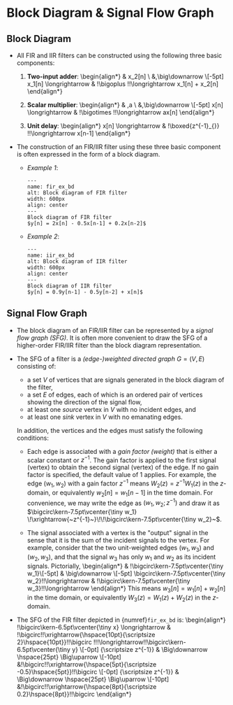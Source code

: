 # Block Diagram & Signal Flow Graph

## Block Diagram
* All FIR and IIR filters can be constructed using the following three
  basic components:
  1. **Two-input adder**:
    \begin{align*}
    & x_2[n] \\
    &\,\big\downarrow \\[-5pt]
    x_1[n] \longrightarrow & \!\bigoplus \!\!\longrightarrow  x_1[n] + x_2[n]
    \end{align*}

  2. **Scalar multiplier**:
    \begin{align*}
    & \,a \\
    &\,\big\downarrow \\[-5pt]
    x[n] \longrightarrow & \!\bigotimes \!\!\longrightarrow  ax[n]
    \end{align*}

  3. **Unit delay**:
    \begin{align*}
    x[n] \longrightarrow & \!\boxed{z^{-1}_{}} \!\!\longrightarrow  x[n-1]
    \end{align*}

* The construction of an FIR/IIR filter using these three basic
  component is often expressed in the form of a block diagram.
  - *Example 1*:
    ```{figure} ../figs/fir_ex_bd.jpg
    ---
    name: fir_ex_bd
    alt: Block diagram of FIR filter
    width: 600px
    align: center
    ---
    Block diagram of FIR filter
    $y[n] = 2x[n] - 0.5x[n-1] + 0.2x[n-2]$
    ```
  - *Example 2*:
    ```{figure} ../figs/iir_ex_bd.jpg
    ---
    name: iir_ex_bd
    alt: Block diagram of IIR filter
    width: 600px
    align: center
    ---
    Block diagram of IIR filter
    $y[n] = 0.9y[n-1] - 0.5y[n-2] + x[n]$
    ```

## Signal Flow Graph
* The block diagram of an FIR/IIR filter can be represented by a
  *signal flow graph (SFG)*. It is often more convenient to draw the SFG
  of a higher-order FIR/IIR filter than the block diagram
  representation.

* The SFG of a filter is a *(edge-)weighted directed graph* $G=(V,E)$ consisting of:
  - a set $V$ of vertices that are signals generated in the block
    diagram of the filter,
  - a set $E$ of edges, each of which is an ordered pair of vertices
    showing the direction of the signal flow,
  - at least one *source* vertex in $V$ with no incident edges, and 
  - at least one *sink* vertex in $V$ with no emanating edges.
  
  In addition, the vertices and the edges must satisfy the following
  conditions:
  - Each edge is associated with a *gain factor (weight)* that is
    either a scalar constant or $z^{-1}$. The gain factor is applied
    to the first signal (vertex) to obtain the second signal (vertex)
    of the edge. If no gain factor is specified, the default value of
    $1$ applies.  For example, the edge $(w_1,w_2)$ with a gain factor
    $z^{-1}$ means $W_2(z) = z^{-1} W_1(z)$ in the $z$-domain, or
    equivalently $w_2[n] = w_1[n-1]$ in the time domain. For
    convenience, we may write the edge as $(w_1, w_2; {z^{-1})}$ and
    draw it as $\bigcirc\kern-7.5pt\vcenter{\tiny w_1}
    \!\xrightarrow{~z^{-1}~}\!\!\bigcirc\kern-7.5pt\vcenter{\tiny
    w_2}~$.

  - The signal associated with a vertex is the "output" signal in the
    sense that it is the sum of the incident signals to the
    vertex. For example, consider that the two unit-weighted edges
    $(w_1,w_3)$ and $(w_2,w_3)$, and that the signal $w_3$ has only
    $w_1$ and $w_2$ as its incident signals. Pictorially, 
    \begin{align*}
    & \!\bigcirc\kern-7.5pt\vcenter{\tiny w_1}\\[-5pt]
    & \big\downarrow \\[-5pt]
    \bigcirc\kern-7.5pt\vcenter{\tiny w_2}\!\!\longrightarrow &
    \!\bigcirc\kern-7.5pt\vcenter{\tiny w_3}\!\!\longrightarrow 
    \end{align*}
    This means $w_3[n] =
    w_1[n]+w_2[n]$ in the time domain, or equivalently $W_3(z) =
    W_1(z)+W_2(z)$ in the $z$-domain.

* The SFG of the FIR filter depicted in {numref}`fir_ex_bd` is:
    \begin{align*}
    \!\bigcirc\kern-6.5pt\vcenter{\tiny x} \longrightarrow
    &
    \!\bigcirc\!\!\xrightarrow{\hspace{10pt}{\scriptsize
    2}\hspace{10pt}}\!\!\bigcirc
    \!\!\!\longrightarrow\!\!\bigcirc\kern-6.5pt\vcenter{\tiny y}
    \\[-0pt]
    {\scriptsize z^{-1}} & \Big\downarrow  \hspace{25pt}
    \Big\uparrow
    \\[-10pt]
     &\!\bigcirc\!\!\xrightarrow{\hspace{5pt}{\scriptsize
    -0.5}\hspace{5pt}}\!\!\bigcirc
    \\[-0pt]
     {\scriptsize z^{-1}} & \Big\downarrow  \hspace{25pt}
    \Big\uparrow
    \\[-10pt]
    &\!\bigcirc\!\!\xrightarrow{\hspace{8pt}{\scriptsize
    0.2}\hspace{8pt}}\!\!\bigcirc
    \end{align*}

 

